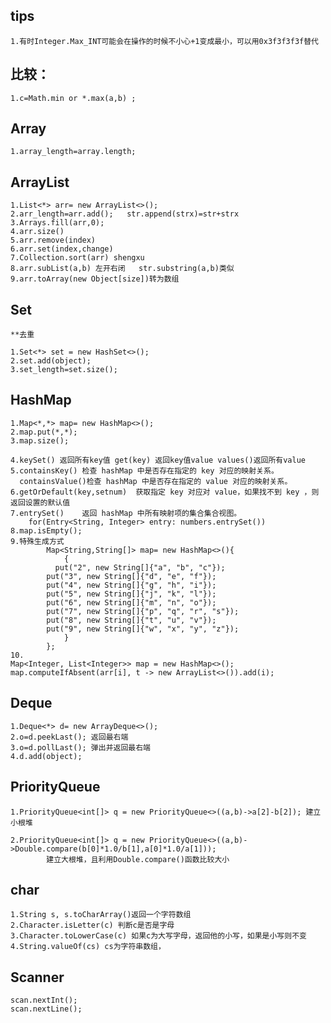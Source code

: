 

## tips

    1.有时Integer.Max_INT可能会在操作的时候不小心+1变成最小，可以用0x3f3f3f3f替代


## 比较：
    1.c=Math.min or *.max(a,b) ;

## Array
    1.array_length=array.length;


## ArrayList
    1.List<*> arr= new ArrayList<>();
    2.arr_length=arr.add();   str.append(strx)=str+strx
    3.Arrays.fill(arr,0);
    4.arr.size()
    5.arr.remove(index)
    6.arr.set(index,change)
    7.Collection.sort(arr) shengxu
    8.arr.subList(a,b) 左开右闭   str.substring(a,b)类似
    9.arr.toArray(new Object[size])转为数组
## Set
    **去重

    1.Set<*> set = new HashSet<>();
    2.set.add(object);
    3.set_length=set.size();

## HashMap
    1.Map<*,*> map= new HashMap<>();
    2.map.put(*,*);
    3.map.size();

    4.keySet() 返回所有key值 get(key) 返回key值value values()返回所有value
    5.containsKey()	检查 hashMap 中是否存在指定的 key 对应的映射关系。
      containsValue()检查 hashMap 中是否存在指定的 value 对应的映射关系。
    6.getOrDefault(key,setnum)	获取指定 key 对应对 value，如果找不到 key ，则返回设置的默认值
    7.entrySet()	返回 hashMap 中所有映射项的集合集合视图。
        for(Entry<String, Integer> entry: numbers.entrySet())
    8.map.isEmpty();
    9.特殊生成方式
            Map<String,String[]> map= new HashMap<>(){
                {
              put("2", new String[]{"a", "b", "c"});
            put("3", new String[]{"d", "e", "f"});
            put("4", new String[]{"g", "h", "i"});
            put("5", new String[]{"j", "k", "l"});
            put("6", new String[]{"m", "n", "o"});
            put("7", new String[]{"p", "q", "r", "s"});
            put("8", new String[]{"t", "u", "v"});
            put("9", new String[]{"w", "x", "y", "z"});                  
                }
            };
    10. 
    Map<Integer, List<Integer>> map = new HashMap<>();
    map.computeIfAbsent(arr[i], t -> new ArrayList<>()).add(i);
## Deque
    1.Deque<*> d= new ArrayDeque<>();
    2.o=d.peekLast(); 返回最右端
    3.o=d.pollLast(); 弹出并返回最右端
    4.d.add(object);

## PriorityQueue

    1.PriorityQueue<int[]> q = new PriorityQueue<>((a,b)->a[2]-b[2]); 建立小根堆

    2.PriorityQueue<int[]> q = new PriorityQueue<>((a,b)->Double.compare(b[0]*1.0/b[1],a[0]*1.0/a[1]));
            建立大根堆，且利用Double.compare()函数比较大小

## char
    1.String s, s.toCharArray()返回一个字符数组
    2.Character.isLetter(c) 判断c是否是字母
    3.Character.toLowerCase(c) 如果c为大写字母，返回他的小写，如果是小写则不变
    4.String.valueOf(cs) cs为字符串数组， 

## Scanner

    scan.nextInt();
    scan.nextLine();
    

